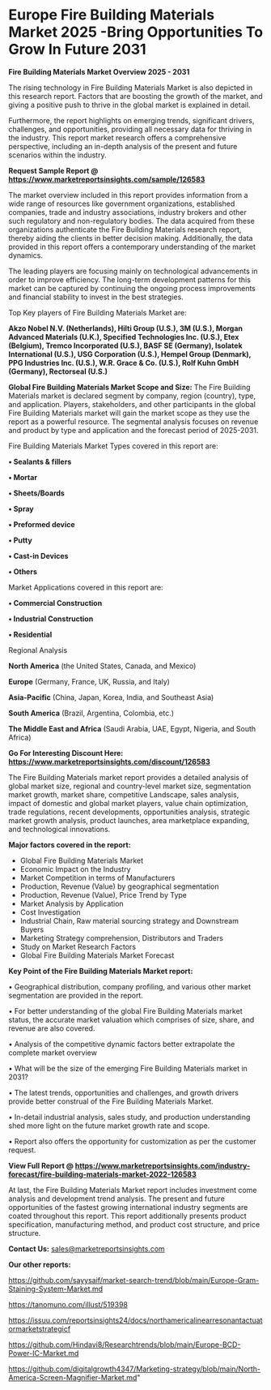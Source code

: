 # Europe Fire Building Materials Market 2025 -Bring Opportunities To Grow In Future 2031

<Strong> Fire Building Materials Market Overview 2025 - 2031</strong>

The rising technology in Fire Building Materials Market is also depicted in this research report. Factors that are boosting the growth of the market, and giving a positive push to thrive in the global market is explained in detail.

Furthermore, the report highlights on emerging trends, significant drivers, challenges, and opportunities, providing all necessary data for thriving in the industry. This report market research offers a comprehensive perspective, including an in-depth analysis of the present and future scenarios within the industry.

<strong>Request Sample Report @ <a href=https://www.marketreportsinsights.com/sample/126583>https://www.marketreportsinsights.com/sample/126583</a></strong>

The market overview included in this report provides information from a wide range of resources like government organizations, established companies, trade and industry associations, industry brokers and other such regulatory and non-regulatory bodies. The data acquired from these organizations authenticate the Fire Building Materials research report, thereby aiding the clients in better decision making. Additionally, the data provided in this report offers a contemporary understanding of the market dynamics.

The leading players are focusing mainly on technological advancements in order to improve efficiency. The long-term development patterns for this market can be captured by continuing the ongoing process improvements and financial stability to invest in the best strategies.

Top Key players of Fire Building Materials Market are:

<strong>Akzo Nobel N.V. (Netherlands), Hilti Group (U.S.), 3M (U.S.), Morgan Advanced Materials (U.K.), Specified Technologies Inc. (U.S.), Etex (Belgium), Tremco Incorporated (U.S.), BASF SE (Germany), Isolatek International (U.S.), USG Corporation (U.S.), Hempel Group (Denmark), PPG Industries Inc. (U.S.), W.R. Grace & Co. (U.S.), Rolf Kuhn GmbH (Germany), Rectorseal (U.S.)</strong>

<strong><b>Global Fire Building Materials Market Scope and Size:</b></strong>
The Fire Building Materials market is declared segment by company, region (country), type, and application. Players, stakeholders, and other participants in the global Fire Building Materials market will gain the market scope as they use the report as a powerful resource. The segmental analysis focuses on revenue and product by type and application and the forecast period of 2025-2031.

Fire Building Materials Market Types covered in this report are:

<strong>• Sealants & fillers

• Mortar

• Sheets/Boards

• Spray

• Preformed device

• Putty

• Cast-in Devices

• Others</strong>

Market Applications covered in this report are:

<strong>• Commercial Construction

• Industrial Construction

• Residential</strong> 

Regional Analysis

<strong>North America</strong> (the United States, Canada, and Mexico)

<strong>Europe</strong> (Germany, France, UK, Russia, and Italy)

<strong>Asia-Pacific</strong> (China, Japan, Korea, India, and Southeast Asia)

<strong>South America</strong> (Brazil, Argentina, Colombia, etc.)

<strong>The Middle East and Africa</strong> (Saudi Arabia, UAE, Egypt, Nigeria, and South Africa)

<strong>Go For Interesting Discount Here: <a href=https://www.marketreportsinsights.com/discount/126583>https://www.marketreportsinsights.com/discount/126583</a></strong>

The Fire Building Materials market report provides a detailed analysis of global market size, regional and country-level market size, segmentation market growth, market share, competitive Landscape, sales analysis, impact of domestic and global market players, value chain optimization, trade regulations, recent developments, opportunities analysis, strategic market growth analysis, product launches, area marketplace expanding, and technological innovations.

<strong><b>Major factors covered in the report:</b></strong>
<ul>
  <li>Global Fire Building Materials Market </li>
  <li>Economic Impact on the Industry</li>
  <li>Market Competition in terms of Manufacturers</li>
  <li>Production, Revenue (Value) by geographical segmentation</li>
  <li>Production, Revenue (Value), Price Trend by Type</li>
  <li>Market Analysis by Application</li>
  <li>Cost Investigation</li>
  <li>Industrial Chain, Raw material sourcing strategy and Downstream Buyers</li>
  <li>Marketing Strategy comprehension, Distributors and Traders</li>
  <li>Study on Market Research Factors</li>
  <li>Global Fire Building Materials Market Forecast</li>
</ul>

<strong><b>Key Point of the Fire Building Materials Market report:</b></strong>

• Geographical distribution, company profiling, and various other market segmentation are provided in the report.

• For better understanding of the global Fire Building Materials market status, the accurate market valuation which comprises of size, share, and revenue are also covered.

• Analysis of the competitive dynamic factors better extrapolate the complete market overview

• What will be the size of the emerging Fire Building Materials market in 2031?

• The latest trends, opportunities and challenges, and growth drivers provide better construal of the Fire Building Materials Market.

• In-detail industrial analysis, sales study, and production understanding shed more light on the future market growth rate and scope.

• Report also offers the opportunity for customization as per the customer request.

<strong><b>View Full Report @ <a href=https://www.marketreportsinsights.com/industry-forecast/fire-building-materials-market-2022-126583>https://www.marketreportsinsights.com/industry-forecast/fire-building-materials-market-2022-126583</a></b></strong>


At last, the Fire Building Materials Market report includes investment come analysis and development trend analysis. The present and future opportunities of the fastest growing international industry segments are coated throughout this report. This report additionally presents product specification, manufacturing method, and product cost structure, and price structure.

<strong>Contact Us:</strong>
sales@marketreportsinsights.com

<strong>Our other reports:</strong>

<a href=https://github.com/sayysaif/market-search-trend/blob/main/Europe-Gram-Staining-System-Market.md>https://github.com/sayysaif/market-search-trend/blob/main/Europe-Gram-Staining-System-Market.md</a>

<a href=https://tanomuno.com/illust/519398>https://tanomuno.com/illust/519398</a>

<a href=https://issuu.com/reportsinsights24/docs/northamericalinearresonantactuatormarketstrategicf>https://issuu.com/reportsinsights24/docs/northamericalinearresonantactuatormarketstrategicf</a>

<a href=https://github.com/Hindavi8/Researchtrends/blob/main/Europe-BCD-Power-IC-Market.md>https://github.com/Hindavi8/Researchtrends/blob/main/Europe-BCD-Power-IC-Market.md</a>

<a href=https://github.com/digitalgrowth4347/Marketing-strategy/blob/main/North-America-Screen-Magnifier-Market.md>https://github.com/digitalgrowth4347/Marketing-strategy/blob/main/North-America-Screen-Magnifier-Market.md</a>"
